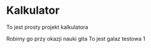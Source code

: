 # Kalkulator

To jest prosty projekt kalkulatora

Robimy go przy okazji nauki gita
To jest galaz testowa 1